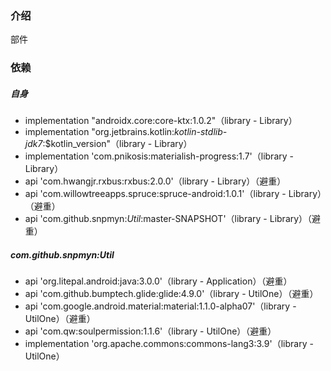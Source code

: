 ### 介绍
部件

### 依赖
##### 自身
* implementation "androidx.core:core-ktx:1.0.2"（library - Library）
* implementation "org.jetbrains.kotlin:*kotlin-stdlib-jdk7*:$kotlin_version"（library - Library）
* implementation 'com.pnikosis:materialish-progress:1.7'（library - Library）
* api 'com.hwangjr.rxbus:rxbus:2.0.0'（library - Library）（避重）
* api 'com.willowtreeapps.spruce:spruce-android:1.0.1'（library - Library）（避重）
* api 'com.github.snpmyn:*Util*:master-SNAPSHOT'（library - Library）（避重）
##### com.github.snpmyn:Util
* api 'org.litepal.android:java:3.0.0'（library - Application）（避重）
* api 'com.github.bumptech.glide:glide:4.9.0'（library - UtilOne）（避重）
* api 'com.google.android.material:material:1.1.0-alpha07'（library - UtilOne）（避重）
* api 'com.qw:soulpermission:1.1.6'（library - UtilOne）（避重）
* implementation 'org.apache.commons:commons-lang3:3.9'（library - UtilOne）
